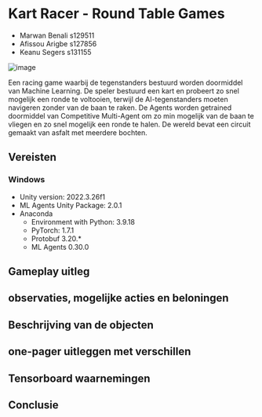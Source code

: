 # Kart Racer - Round Table Games
- Marwan Benali s129511
- Afissou Arigbe s127856
- Keanu Segers s131155

![image](https://github.com/AP-IT-GH/eindproject-RoundTableGames/tree/Documentation/images/logo.png)

Een racing game waarbij de tegenstanders bestuurd worden doormiddel van Machine Learning. De speler bestuurd een kart en probeert zo snel mogelijk een ronde te voltooien, terwijl de AI-tegenstanders moeten navigeren zonder van de baan te raken. 
De Agents worden getrained doormiddel van Competitive Multi-Agent om zo min mogelijk van de baan te vliegen en zo snel mogelijk een ronde te halen. 
De wereld bevat een circuit gemaakt van asfalt met meerdere bochten. 

## Vereisten
### Windows
- Unity version: 2022.3.26f1
- ML Agents Unity Package: 2.0.1
- Anaconda
  - Environment with Python: 3.9.18
  - PyTorch: 1.7.1
  - Protobuf 3.20.*
  - ML Agents 0.30.0

## Gameplay uitleg

## observaties, mogelijke acties en beloningen

## Beschrijving van de objecten

## one-pager uitleggen met verschillen

## Tensorboard waarnemingen

## Conclusie 
